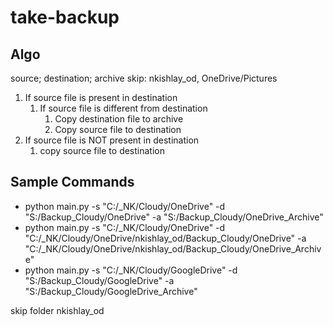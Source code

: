 # take-backup

## Algo
source; destination; archive
skip: nkishlay_od, OneDrive/Pictures
1. If source file is present in destination
   1. If source file is different from destination
      1. Copy destination file to archive
      2. Copy source file to destination
2. If source file is NOT present in destination
   1. copy source file to destination


## Sample Commands

* python main.py -s "C:/_NK/Cloudy/OneDrive" -d "S:/Backup_Cloudy/OneDrive" -a "S:/Backup_Cloudy/OneDrive_Archive" 
* python main.py -s "C:/_NK/Cloudy/OneDrive" -d "C:/_NK/Cloudy/OneDrive/nkishlay_od/Backup_Cloudy/OneDrive" -a "C:/_NK/Cloudy/OneDrive/nkishlay_od/Backup_Cloudy/OneDrive_Archive" 
* python main.py -s "C:/_NK/Cloudy/GoogleDrive" -d "S:/Backup_Cloudy/GoogleDrive" -a "S:/Backup_Cloudy/GoogleDrive_Archive" 

skip folder
nkishlay_od
